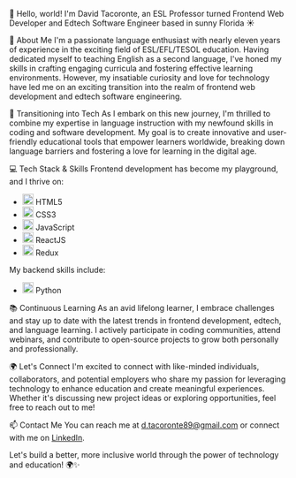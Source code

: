 👋 Hello, world! I'm David Tacoronte, an ESL Professor turned Frontend Web Developer and Edtech Software Engineer based in sunny Florida ☀️

🌟 About Me
I'm a passionate language enthusiast with nearly eleven years of experience in the exciting field of ESL/EFL/TESOL education. Having dedicated myself to teaching English as a second language, I've honed my skills in crafting engaging curricula and fostering effective learning environments. However, my insatiable curiosity and love for technology have led me on an exciting transition into the realm of frontend web development and edtech software engineering.

🚀 Transitioning into Tech
As I embark on this new journey, I'm thrilled to combine my expertise in language instruction with my newfound skills in coding and software development. My goal is to create innovative and user-friendly educational tools that empower learners worldwide, breaking down language barriers and fostering a love for learning in the digital age.

💻 Tech Stack & Skills
Frontend development has become my playground, and I thrive on:
- <img src="https://cdn.jsdelivr.net/gh/devicons/devicon/icons/html5/html5-original.svg" alt="HTML5" width="20" height="20" /> HTML5
- <img src="https://cdn.jsdelivr.net/gh/devicons/devicon/icons/css3/css3-original.svg" alt="CSS3" width="20" height="20" /> CSS3
- <img src="https://cdn.jsdelivr.net/gh/devicons/devicon/icons/javascript/javascript-original.svg" alt="JavaScript" width="20" height="20" /> JavaScript
- <img src="https://cdn.jsdelivr.net/gh/devicons/devicon/icons/react/react-original.svg" alt="ReactJS" width="20" height="20" /> ReactJS
- <img src="https://cdn.jsdelivr.net/gh/devicons/devicon/icons/redux/redux-original.svg" alt="Redux" width="20" height="20" /> Redux

My backend skills include:
- <img src="https://cdn.jsdelivr.net/gh/devicons/devicon/icons/python/python-original.svg" alt="Python" width="20" height="20" /> Python

📚 Continuous Learning
As an avid lifelong learner, I embrace challenges and stay up to date with the latest trends in frontend development, edtech, and language learning. I actively participate in coding communities, attend webinars, and contribute to open-source projects to grow both personally and professionally.

🌍 Let's Connect
I'm excited to connect with like-minded individuals, collaborators, and potential employers who share my passion for leveraging technology to enhance education and create meaningful experiences. Whether it's discussing new project ideas or exploring opportunities, feel free to reach out to me!

📫 Contact Me
You can reach me at d.tacoronte89@gmail.com or connect with me on [LinkedIn](https://www.linkedin.com/in/davidtacoronte/).

Let's build a better, more inclusive world through the power of technology and education! 🌍✨
